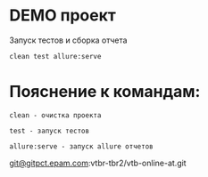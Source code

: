 # DEMO проект

Запуск тестов и сборка отчета

```mvn
clean test allure:serve
```

Пояснение к командам:
=========================

```mvn
clean - очистка проекта
```

```mvn
test - запуск тестов
```

```mvn
allure:serve - запуск allure отчетов
```

git@gitpct.epam.com:vtbr-tbr2/vtb-online-at.git
